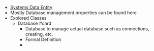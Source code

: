 - [Systems Data Entity](https://learn.microsoft.com/en-us/dotnet/api/system.data.entity?view=entity-framework-6.2.0)
- Mostly Database management properties can be found here
- Explored Classes
	- Database #card
		- Database to manage actual database such as connections, creating, etc.
		- Formal Definition
		-
